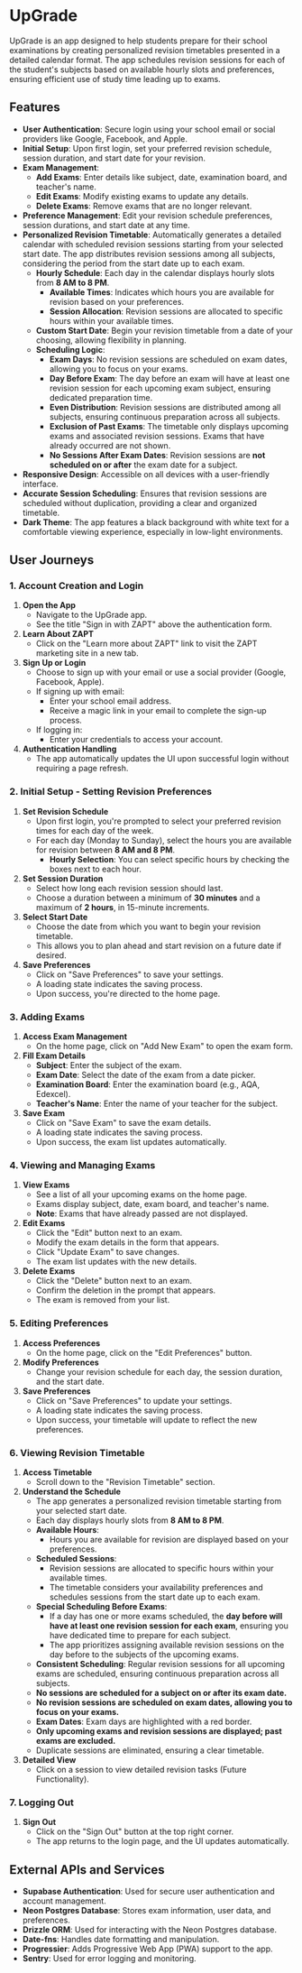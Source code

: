 # UpGrade

UpGrade is an app designed to help students prepare for their school examinations by creating personalized revision timetables presented in a detailed calendar format. The app schedules revision sessions for each of the student's subjects based on available hourly slots and preferences, ensuring efficient use of study time leading up to exams.

## Features

- **User Authentication**: Secure login using your school email or social providers like Google, Facebook, and Apple.
- **Initial Setup**: Upon first login, set your preferred revision schedule, session duration, and start date for your revision.
- **Exam Management**:
  - **Add Exams**: Enter details like subject, date, examination board, and teacher's name.
  - **Edit Exams**: Modify existing exams to update any details.
  - **Delete Exams**: Remove exams that are no longer relevant.
- **Preference Management**: Edit your revision schedule preferences, session durations, and start date at any time.
- **Personalized Revision Timetable**: Automatically generates a detailed calendar with scheduled revision sessions starting from your selected start date. The app distributes revision sessions among all subjects, considering the period from the start date up to each exam.
  - **Hourly Schedule**: Each day in the calendar displays hourly slots from **8 AM to 8 PM**.
    - **Available Times**: Indicates which hours you are available for revision based on your preferences.
    - **Session Allocation**: Revision sessions are allocated to specific hours within your available times.
  - **Custom Start Date**: Begin your revision timetable from a date of your choosing, allowing flexibility in planning.
  - **Scheduling Logic**:
    - **Exam Days**: No revision sessions are scheduled on exam dates, allowing you to focus on your exams.
    - **Day Before Exam**: The day before an exam will have at least one revision session for each upcoming exam subject, ensuring dedicated preparation time.
    - **Even Distribution**: Revision sessions are distributed among all subjects, ensuring continuous preparation across all subjects.
    - **Exclusion of Past Exams**: The timetable only displays upcoming exams and associated revision sessions. Exams that have already occurred are not shown.
    - **No Sessions After Exam Dates**: Revision sessions are **not scheduled on or after** the exam date for a subject.
- **Responsive Design**: Accessible on all devices with a user-friendly interface.
- **Accurate Session Scheduling**: Ensures that revision sessions are scheduled without duplication, providing a clear and organized timetable.
- **Dark Theme**: The app features a black background with white text for a comfortable viewing experience, especially in low-light environments.

## User Journeys

### 1. Account Creation and Login

1. **Open the App**
   - Navigate to the UpGrade app.
   - See the title "Sign in with ZAPT" above the authentication form.
2. **Learn About ZAPT**
   - Click on the "Learn more about ZAPT" link to visit the ZAPT marketing site in a new tab.
3. **Sign Up or Login**
   - Choose to sign up with your email or use a social provider (Google, Facebook, Apple).
   - If signing up with email:
     - Enter your school email address.
     - Receive a magic link in your email to complete the sign-up process.
   - If logging in:
     - Enter your credentials to access your account.
4. **Authentication Handling**
   - The app automatically updates the UI upon successful login without requiring a page refresh.

### 2. Initial Setup - Setting Revision Preferences

1. **Set Revision Schedule**
   - Upon first login, you're prompted to select your preferred revision times for each day of the week.
   - For each day (Monday to Sunday), select the hours you are available for revision between **8 AM and 8 PM**.
     - **Hourly Selection**: You can select specific hours by checking the boxes next to each hour.
2. **Set Session Duration**
   - Select how long each revision session should last.
   - Choose a duration between a minimum of **30 minutes** and a maximum of **2 hours**, in 15-minute increments.
3. **Select Start Date**
   - Choose the date from which you want to begin your revision timetable.
   - This allows you to plan ahead and start revision on a future date if desired.
4. **Save Preferences**
   - Click on "Save Preferences" to save your settings.
   - A loading state indicates the saving process.
   - Upon success, you're directed to the home page.

### 3. Adding Exams

1. **Access Exam Management**
   - On the home page, click on "Add New Exam" to open the exam form.
2. **Fill Exam Details**
   - **Subject**: Enter the subject of the exam.
   - **Exam Date**: Select the date of the exam from a date picker.
   - **Examination Board**: Enter the examination board (e.g., AQA, Edexcel).
   - **Teacher's Name**: Enter the name of your teacher for the subject.
3. **Save Exam**
   - Click on "Save Exam" to save the exam details.
   - A loading state indicates the saving process.
   - Upon success, the exam list updates automatically.

### 4. Viewing and Managing Exams

1. **View Exams**
   - See a list of all your upcoming exams on the home page.
   - Exams display subject, date, exam board, and teacher's name.
   - **Note**: Exams that have already passed are not displayed.
2. **Edit Exams**
   - Click the "Edit" button next to an exam.
   - Modify the exam details in the form that appears.
   - Click "Update Exam" to save changes.
   - The exam list updates with the new details.
3. **Delete Exams**
   - Click the "Delete" button next to an exam.
   - Confirm the deletion in the prompt that appears.
   - The exam is removed from your list.

### 5. Editing Preferences

1. **Access Preferences**
   - On the home page, click on the "Edit Preferences" button.
2. **Modify Preferences**
   - Change your revision schedule for each day, the session duration, and the start date.
3. **Save Preferences**
   - Click on "Save Preferences" to update your settings.
   - A loading state indicates the saving process.
   - Upon success, your timetable will update to reflect the new preferences.

### 6. Viewing Revision Timetable

1. **Access Timetable**
   - Scroll down to the "Revision Timetable" section.
2. **Understand the Schedule**
   - The app generates a personalized revision timetable starting from your selected start date.
   - Each day displays hourly slots from **8 AM to 8 PM**.
   - **Available Hours**:
     - Hours you are available for revision are displayed based on your preferences.
   - **Scheduled Sessions**:
     - Revision sessions are allocated to specific hours within your available times.
     - The timetable considers your availability preferences and schedules sessions from the start date up to each exam.
   - **Special Scheduling Before Exams**:
     - If a day has one or more exams scheduled, the **day before will have at least one revision session for each exam**, ensuring you have dedicated time to prepare for each subject.
     - The app prioritizes assigning available revision sessions on the day before to the subjects of the upcoming exams.
   - **Consistent Scheduling**: Regular revision sessions for all upcoming exams are scheduled, ensuring continuous preparation across all subjects.
   - **No sessions are scheduled for a subject on or after its exam date.**
   - **No revision sessions are scheduled on exam dates, allowing you to focus on your exams.**
   - **Exam Dates**: Exam days are highlighted with a red border.
   - **Only upcoming exams and revision sessions are displayed; past exams are excluded.**
   - Duplicate sessions are eliminated, ensuring a clear timetable.
3. **Detailed View**
   - Click on a session to view detailed revision tasks (Future Functionality).

### 7. Logging Out

1. **Sign Out**
   - Click on the "Sign Out" button at the top right corner.
   - The app returns to the login page, and the UI updates automatically.

## External APIs and Services

- **Supabase Authentication**: Used for secure user authentication and account management.
- **Neon Postgres Database**: Stores exam information, user data, and preferences.
- **Drizzle ORM**: Used for interacting with the Neon Postgres database.
- **Date-fns**: Handles date formatting and manipulation.
- **Progressier**: Adds Progressive Web App (PWA) support to the app.
- **Sentry**: Used for error logging and monitoring.
